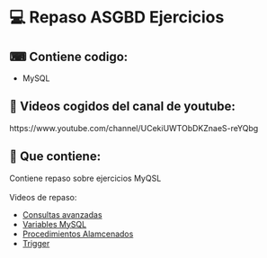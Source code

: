 <h1>💻 Repaso ASGBD Ejercicios</h1>

<h2>⌨ Contiene codigo:</h2>
<ul>
  <li>MySQL</li>
</ul>

<h2>📎 Videos cogidos del canal de youtube: </h2>
<p>https://www.youtube.com/channel/UCekiUWTObDKZnaeS-reYQbg</p>

<h2>📂 Que contiene:</h2>
Contiene repaso sobre ejercicios MyQSL
<br>
<br>
Videos de repaso: 
<br>
<ul>
  <li><a href="https://www.youtube.com/watch?v=puxyzSGdBhg&list=PLCTD_CpMeEKQmH9cRKWWHahygZFtIdwYG&index=18">Consultas avanzadas</a></li>
  <li><a href="https://www.youtube.com/watch?v=o6cHAEFxDBI&list=PLCTD_CpMeEKQmH9cRKWWHahygZFtIdwYG&index=23">Variables MySQL</a></li>
  <li><a href="https://www.youtube.com/watch?v=iDiFyCF7m5M&list=PLCTD_CpMeEKQmH9cRKWWHahygZFtIdwYG&index=24">Procedimientos Alamcenados</a></li>
  <li><a href="https://www.youtube.com/watch?v=J6SifVJTgd0&list=PLCTD_CpMeEKQmH9cRKWWHahygZFtIdwYG&index=26">Trigger</a></li>
  </ul>

